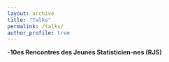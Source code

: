 ```yaml
---
layout: archive
title: "Talks"
permalink: /talks/
author_profile: true
---
```


-**10es Rencontres des Jeunes Statisticien-nes (RJS)**
